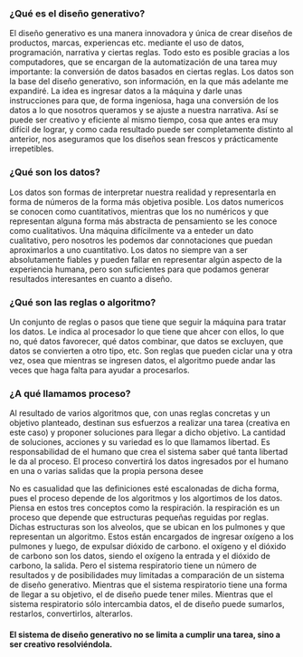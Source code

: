 ### ¿Qué es el diseño generativo?

El diseño generativo es una manera innovadora y única de crear diseños de productos, marcas, experiencas etc. mediante el uso de datos, programación, narrativa y ciertas reglas.
Todo esto es posible gracias a los computadores, que se encargan de la automatización de una tarea muy importante: la conversión de datos basados en ciertas reglas. 
Los datos son la base del diseño generativo, son información, en la que más adelante me expandiré. La idea es ingresar datos a la máquina y darle unas instrucciones para que, de forma ingeniosa, haga una conversión de los datos a lo que nosotros queramos y se ajuste a nuestra narrativa. 
Así se puede ser creativo y eficiente al mismo tiempo, cosa que antes era muy difícil de lograr, y como cada resultado puede ser completamente distinto al anterior, nos aseguramos que los diseños sean frescos y prácticamente irrepetibles. 

### ¿Qué son los datos?

Los datos son formas de interpretar nuestra realidad y representarla en forma de números de la forma más objetiva posible. Los datos numericos se conocen como cuantitativos, mientras que los no numéricos y que representan alguna forma más abstracta de pensamiento se les conoce como cualitativos. Una máquina difícilmente va a enteder un dato cualitativo, pero nosotros les podemos dar connotaciones que puedan aproximarlos a uno cuantitativo. Los datos no siempre van a ser absolutamente fiables y pueden fallar en representar algún aspecto de la experiencia humana, pero son suficientes para que podamos generar resultados interesantes en cuanto a diseño. 

### ¿Qué son las reglas o algoritmo?

Un conjunto de reglas o pasos que tiene que seguir la máquina para tratar los datos. Le indica al procesador lo que tiene que ahcer con ellos, lo que no, qué datos favorecer, qué datos combinar, que datos se excluyen, que datos se convierten a otro tipo, etc. Son reglas que pueden ciclar una y otra vez, osea que mientras se ingresen datos, el algoritmo puede andar las veces que haga falta para ayudar a procesarlos. 

### ¿A qué llamamos proceso?

Al resultado de varios algoritmos que, con unas reglas concretas y un objetivo planteado, destinan sus esfuerzos a realizar una tarea (creativa en este caso) y proponer soluciones para llegar a dicho objetivo. La cantidad de soluciones, acciones y su variedad es lo que llamamos libertad. Es responsabilidad de el humano que crea el sistema saber qué tanta libertad le da al proceso. El proceso convertirá los datos ingresados por el humano en una o varias salidas que la propia persona desee

No es casualidad que las definiciones esté escalonadas de dicha forma, pues el proceso depende de los algoritmos y los algortimos de los datos. Piensa en estos tres conceptos como la respiración. la respiración es un proceso que depende que estructuras pequeñas reguidas por reglas. Dichas estructuras son los alveolos, que se ubican en los pulmones y que representan un algoritmo. Estos están encargados de ingresar oxígeno a los pulmones y luego, de expulsar dióxido de carbono. el oxígeno y el dióxido de carbono son los datos, siendo el oxígeno la entrada y el dióxido de carbono, la salida. Pero el sistema respiratorio tiene un número de resultados y de posibilidades muy limitadas a comparación de un sistema de diseño generativo. Mientras que el sistema respiratorio tiene una forma de llegar a su objetivo, el de diseño puede tener miles. Mientras que el sistema respiratorio sólo intercambia datos, el de diseño puede sumarlos, restarlos, convertirlos, alterarlos. 

#### El sistema de diseño generativo no se limita a cumplir una tarea, sino a ser creativo resolviéndola.
